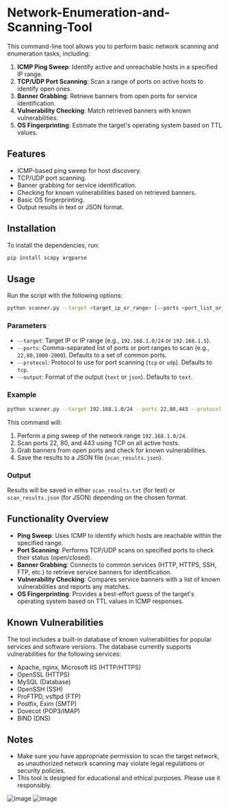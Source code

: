 # Network-Enumeration-and-Scanning-Tool
This command-line tool allows you to perform basic network scanning and enumeration tasks, including:

1. **ICMP Ping Sweep**: Identify active and unreachable hosts in a specified IP range.
2. **TCP/UDP Port Scanning**: Scan a range of ports on active hosts to identify open ones.
3. **Banner Grabbing**: Retrieve banners from open ports for service identification.
4. **Vulnerability Checking**: Match retrieved banners with known vulnerabilities.
5. **OS Fingerprinting**: Estimate the target's operating system based on TTL values.

## Features

- ICMP-based ping sweep for host discovery.
- TCP/UDP port scanning.
- Banner grabbing for service identification.
- Checking for known vulnerabilities based on retrieved banners.
- Basic OS fingerprinting.
- Output results in text or JSON format.

## Installation

To install the dependencies, run:

```bash
pip install scapy argparse
```

## Usage

Run the script with the following options:

```bash
python scanner.py --target <target_ip_or_range> [--ports <port_list_or_range>] [--protocol tcp/udp] [--output text/json]
```

### Parameters

- `--target`: Target IP or IP range (e.g., `192.168.1.0/24` or `192.168.1.5`).
- `--ports`: Comma-separated list of ports or port ranges to scan (e.g., `22,80,1000-2000`). Defaults to a set of common ports.
- `--protocol`: Protocol to use for port scanning (`tcp` or `udp`). Defaults to `tcp`.
- `--output`: Format of the output (`text` or `json`). Defaults to `text`.

### Example

```bash
python scanner.py --target 192.168.1.0/24 --ports 22,80,443 --protocol tcp --output json
```

This command will:

1. Perform a ping sweep of the network range `192.168.1.0/24`.
2. Scan ports 22, 80, and 443 using TCP on all active hosts.
3. Grab banners from open ports and check for known vulnerabilities.
4. Save the results to a JSON file (`scan_results.json`).

### Output

Results will be saved in either `scan_results.txt` (for text) or `scan_results.json` (for JSON) depending on the chosen format.

## Functionality Overview

- **Ping Sweep**: Uses ICMP to identify which hosts are reachable within the specified range.
- **Port Scanning**: Performs TCP/UDP scans on specified ports to check their status (open/closed).
- **Banner Grabbing**: Connects to common services (HTTP, HTTPS, SSH, FTP, etc.) to retrieve service banners for identification.
- **Vulnerability Checking**: Compares service banners with a list of known vulnerabilities and reports any matches.
- **OS Fingerprinting**: Provides a best-effort guess of the target's operating system based on TTL values in ICMP responses.

## Known Vulnerabilities

The tool includes a built-in database of known vulnerabilities for popular services and software versions. The database currently supports vulnerabilities for the following services:

- Apache, nginx, Microsoft IIS (HTTP/HTTPS)
- OpenSSL (HTTPS)
- MySQL (Database)
- OpenSSH (SSH)
- ProFTPD, vsftpd (FTP)
- Postfix, Exim (SMTP)
- Dovecot (POP3/IMAP)
- BIND (DNS)


## Notes

- Make sure you have appropriate permission to scan the target network, as unauthorized network scanning may violate legal regulations or security policies.
- This tool is designed for educational and ethical purposes. Please use it responsibly.

![image](https://github.com/user-attachments/assets/cf3459d8-ab53-4df5-b110-764ab79829aa)
![image](https://github.com/user-attachments/assets/cee3b222-1514-42aa-8de7-10251acb01f5)

